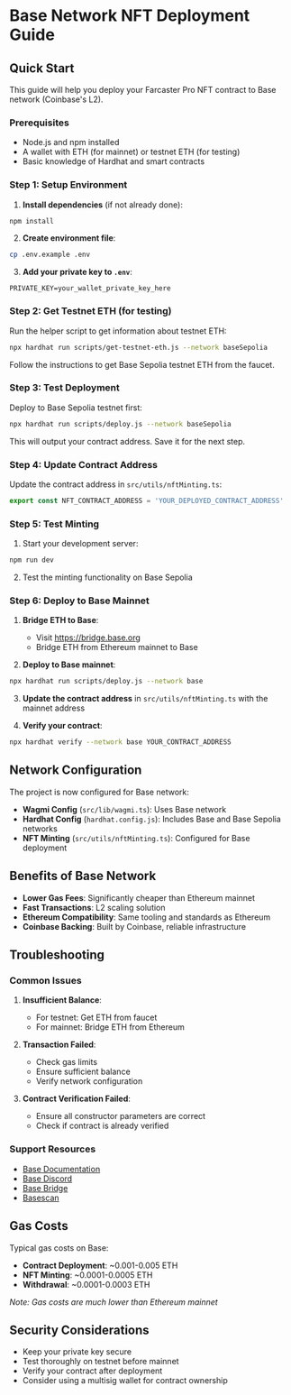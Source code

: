 # Base Network NFT Deployment Guide

## Quick Start

This guide will help you deploy your Farcaster Pro NFT contract to Base network (Coinbase's L2).

### Prerequisites
- Node.js and npm installed
- A wallet with ETH (for mainnet) or testnet ETH (for testing)
- Basic knowledge of Hardhat and smart contracts

### Step 1: Setup Environment

1. **Install dependencies** (if not already done):
```bash
npm install
```

2. **Create environment file**:
```bash
cp .env.example .env
```

3. **Add your private key to `.env`**:
```
PRIVATE_KEY=your_wallet_private_key_here
```

### Step 2: Get Testnet ETH (for testing)

Run the helper script to get information about testnet ETH:
```bash
npx hardhat run scripts/get-testnet-eth.js --network baseSepolia
```

Follow the instructions to get Base Sepolia testnet ETH from the faucet.

### Step 3: Test Deployment

Deploy to Base Sepolia testnet first:
```bash
npx hardhat run scripts/deploy.js --network baseSepolia
```

This will output your contract address. Save it for the next step.

### Step 4: Update Contract Address

Update the contract address in `src/utils/nftMinting.ts`:
```typescript
export const NFT_CONTRACT_ADDRESS = 'YOUR_DEPLOYED_CONTRACT_ADDRESS'
```

### Step 5: Test Minting

1. Start your development server:
```bash
npm run dev
```

2. Test the minting functionality on Base Sepolia

### Step 6: Deploy to Base Mainnet

1. **Bridge ETH to Base**:
   - Visit https://bridge.base.org
   - Bridge ETH from Ethereum mainnet to Base

2. **Deploy to Base mainnet**:
```bash
npx hardhat run scripts/deploy.js --network base
```

3. **Update the contract address** in `src/utils/nftMinting.ts` with the mainnet address

4. **Verify your contract**:
```bash
npx hardhat verify --network base YOUR_CONTRACT_ADDRESS
```

## Network Configuration

The project is now configured for Base network:

- **Wagmi Config** (`src/lib/wagmi.ts`): Uses Base network
- **Hardhat Config** (`hardhat.config.js`): Includes Base and Base Sepolia networks
- **NFT Minting** (`src/utils/nftMinting.ts`): Configured for Base deployment

## Benefits of Base Network

- **Lower Gas Fees**: Significantly cheaper than Ethereum mainnet
- **Fast Transactions**: L2 scaling solution
- **Ethereum Compatibility**: Same tooling and standards as Ethereum
- **Coinbase Backing**: Built by Coinbase, reliable infrastructure

## Troubleshooting

### Common Issues

1. **Insufficient Balance**:
   - For testnet: Get ETH from faucet
   - For mainnet: Bridge ETH from Ethereum

2. **Transaction Failed**:
   - Check gas limits
   - Ensure sufficient balance
   - Verify network configuration

3. **Contract Verification Failed**:
   - Ensure all constructor parameters are correct
   - Check if contract is already verified

### Support Resources

- [Base Documentation](https://docs.base.org)
- [Base Discord](https://discord.gg/buildonbase)
- [Base Bridge](https://bridge.base.org)
- [Basescan](https://basescan.org)

## Gas Costs

Typical gas costs on Base:
- **Contract Deployment**: ~0.001-0.005 ETH
- **NFT Minting**: ~0.0001-0.0005 ETH
- **Withdrawal**: ~0.0001-0.0003 ETH

*Note: Gas costs are much lower than Ethereum mainnet*

## Security Considerations

- Keep your private key secure
- Test thoroughly on testnet before mainnet
- Verify your contract after deployment
- Consider using a multisig wallet for contract ownership 